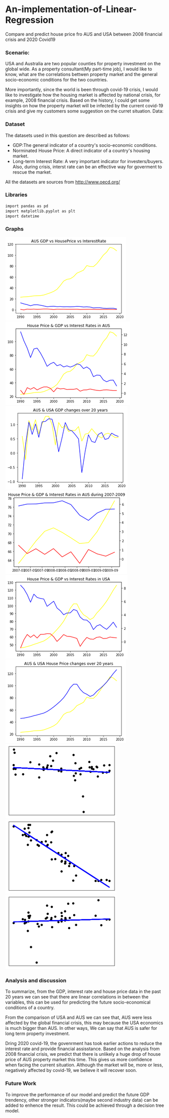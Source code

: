 # An-implementation-of-Linear-Regression
Compare and predict house price fro AUS and USA between 2008 financial crisis and 2020 Covid19

### Scenario: 
USA and Australia are two popular counties for property investment on the global wide. As a property consultant(My part-time job), I would like to know, what are the correlations bettwen property market and the general socio-economic conditions for the two countries.

More importantly, since the world is been through covid-19 crisis, I would like to investigate how the housing market is affected by national crisis, for example, 2008 financial crisis. Based on the history, I could get some insights on how the property market will be infected by the current covid-19 crisis and give my customers some suggestion on the curret situation.
Data:

### Dataset
The datasets used in this question are described as follows:
- GDP:The general indicator of a country's socio-economic conditions.
- Norminated House Price: A direct indicator of a country's housing market.
- Long-term Interest Rate: A very important indicator for investers/buyers. Also, during crisis, interst rate can be an effective way for goverment to rescue the market.

All the datasets are sources from http://www.oecd.org/

### Libraries 
```
import pandas as pd               
import matplotlib.pyplot as plt  
import datetime
```


### Graphs
![graph1](/outputimg/graph1.png)
![graph2](/outputimg/graph2.png)
![graph3](/outputimg/graph3.png)
![graph4](/outputimg/graph4.png)
![graph5](/outputimg/graphy5.png)
![graph6](/outputimg/houseprice_compare.png)
![linear1](/outputimg/linear1.png)
![linear2](/outputimg/linear2.png)
![linear3](/outputimg/linear3.png)




### Analysis and discussion

To summarize, from the GDP, interest rate and house price data in the past 20 years we can see that there are linear correlations in between the variables, this can be used for predicting the future socio-economical conditions of a country.

From the comparison of USA and AUS we can see that, AUS were less affected by the global financial crisis, this may because the USA economics is much bigger than AUS. In other ways, We can say that AUS is safer for long term property investment.

Dring 2020 covid-19, the govenrment has took earlier actions to reduce the interest rate and provide financial assisstance. Based on the analysis from 2008 financial crisis, we predict that there is unlikely a huge drop of house price of AUS property market this time. This gives us more confidence when facing the current situation. Although the market will be, more or less, negatively affected by covid-19, we believe it will recover soon.

### Future Work

To improve the performance of our model and predict the future GDP trendency, other stronger indicators(maybe second industry data) can be added to enhence the result. This could be achieved through a decision tree model.




